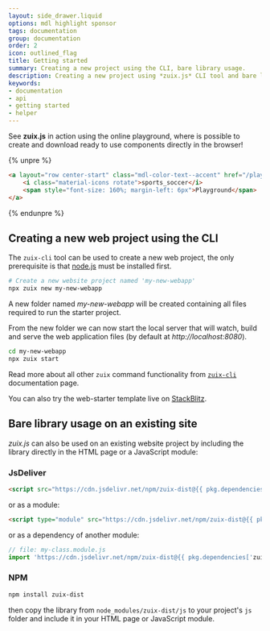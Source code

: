 ```yaml
---
layout: side_drawer.liquid
options: mdl highlight sponsor
tags: documentation
group: documentation
order: 2
icon: outlined_flag
title: Getting started
summary: Creating a new project using the CLI, bare library usage.
description: Creating a new project using *zuix.js* CLI tool and bare library usage.
keywords:
- documentation
- api
- getting started
- helper
---
```


See **zuix.js** in action using the online playground, where is possible to create and download 
ready to use components directly in the browser!

{% unpre %}
```html
<a layout="row center-start" class="mdl-color-text--accent" href="/playground/#/app/widgets/analog-clock">
    <i class="material-icons rotate">sports_soccer</i>
    <span style="font-size: 160%; margin-left: 6px">Playground</span>
</a>
```
{% endunpre %}

## Creating a new web project using the CLI

The `zuix-cli` tool can be used to create a new web project, the only prerequisite is that
[node.js](https://nodejs.org/en/download/package-manager) must be installed first. 

```bash
# Create a new website project named 'my-new-webapp'
npx zuix new my-new-webapp
```

A new folder named *my-new-webapp* will be created containing all files required to run the starter project.

From the new folder we can now start the local server that will watch, build and serve the web application files (by
default at *http://localhost:8080*).  

```bash
cd my-new-webapp
npx zuix start
```

Read more about all other `zuix` command functionality from [`zuix-cli`](../cli/) documentation page.

You can also try the web-starter template live on [StackBlitz](https://stackblitz.com/github/zuixjs/zuix-web-starter?terminal=start).


## Bare library usage on an existing site

*zuix.js* can also be used on an existing website project by including the library directly in the HTML page or a JavaScript
module:

### JsDeliver

```html
<script src="https://cdn.jsdelivr.net/npm/zuix-dist@{{ pkg.dependencies['zuix-dist'] | remove_first: '^' }}"></script>
```

or as a module:

```html
<script type="module" src="https://cdn.jsdelivr.net/npm/zuix-dist@{{ pkg.dependencies['zuix-dist'] | remove_first: '^' }}/js/zuix.module.min.js"></script>
```

or as a dependency of another module:

```js
// file: my-class.module.js
import 'https://cdn.jsdelivr.net/npm/zuix-dist@{{ pkg.dependencies['zuix-dist'] | remove_first: '^' }}/js/zuix.module.min.js'; 
```


### NPM

```bash
npm install zuix-dist
```

then copy the library from `node_modules/zuix-dist/js` to your project's `js` folder and include it in your HTML page or
JavaScript module.
